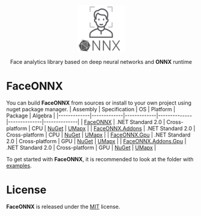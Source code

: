 <p align="center"><img width="25%" src="FaceONNX/FaceONNX.png" /></p>
<p align="center"> Face analytics library based on deep neural networks and <b>ONNX</b> runtime </p>  

# FaceONNX
You can build **FaceONNX** from sources or install to your own project using nuget package manager.
| Assembly | Specification | OS | Platform | Package | Algebra |
|-------------|-------------|-------------|--------------|--------------|--------------|
| [FaceONNX](FaceONNX) | .NET Standard 2.0 | Cross-platform | CPU | [NuGet](https://www.nuget.org/packages/FaceONNX/) | [UMapx](https://github.com/asiryan/UMapx) |
| [FaceONNX.Addons](FaceONNX.Addons) | .NET Standard 2.0 | Cross-platform | CPU | [NuGet](https://www.nuget.org/packages/FaceONNX.Addons/) | [UMapx](https://github.com/asiryan/UMapx) |
| [FaceONNX.Gpu](FaceONNX.Gpu) | .NET Standard 2.0 | Cross-platform | GPU | [NuGet](https://www.nuget.org/packages/FaceONNX.Gpu/) | [UMapx](https://github.com/asiryan/UMapx) |
| [FaceONNX.Addons.Gpu](FaceONNX.Addons.Gpu) | .NET Standard 2.0 | Cross-platform | GPU | [NuGet](https://www.nuget.org/packages/FaceONNX.Addons.Gpu/) | [UMapx](https://github.com/asiryan/UMapx) |


To get started with **FaceONNX**, it is recommended to look at the folder with [examples](FaceONNX.Examples).  

# License
**FaceONNX** is released under the [MIT](LICENSE) license.
